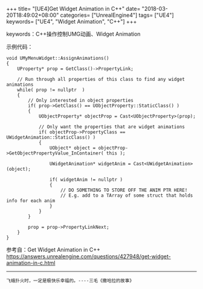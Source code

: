 +++
title= "[UE4]Get Widget Animation in C++"
date= "2018-03-20T18:49:02+08:00"
categories= ["UnrealEngine4"]
tags= ["UE4"]
keywords= ["UE4", "Widget Animation", "C++"]
+++

keywords：C++操作控制UMG动画、Widget Animation

示例代码：

    void UMyMenuWidget::AssignAnimations()
    {
        UProperty* prop = GetClass()->PropertyLink;

        // Run through all properties of this class to find any widget animations
        while( prop != nullptr  )
        {
            // Only interested in object properties
            if( prop->GetClass() == UObjectProperty::StaticClass() )
            {
                UObjectProperty* objectProp = Cast<UObjectProperty>(prop);

                // Only want the properties that are widget animations
                if( objectProp->PropertyClass == UWidgetAnimation::StaticClass() )
                {
                    UObject* object = objectProp->GetObjectPropertyValue_InContainer( this );

                    UWidgetAnimation* widgetAnim = Cast<UWidgetAnimation>(object);

                    if( widgetAnim != nullptr )
                    {
                        // DO SOMETHING TO STORE OFF THE ANIM PTR HERE!
                        // E.g. add to a TArray of some struct that holds info for each anim
                    }
                }
            }

            prop = prop->PropertyLinkNext;
        }
    }
    
参考自：Get Widget Animation in C++  
https://answers.unrealengine.com/questions/427948/get-widget-animation-in-c.html

***
`飞蛾扑火时，一定是极快乐幸福的。----三毛《撒哈拉的故事》`